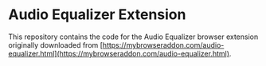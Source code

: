 # Audio Equalizer Extension

This repository contains the code for the Audio Equalizer browser extension originally downloaded from [https://mybrowseraddon.com/audio-equalizer.html](https://mybrowseraddon.com/audio-equalizer.html).